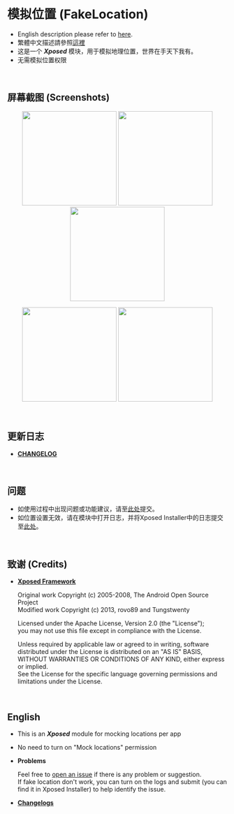 # 模拟位置 (FakeLocation)

- English description please refer to [here](https://github.com/j2rong/FakeLocation#english).
- 繁體中文描述請參照[這裡](https://github.com/j2rong/FakeLocation/blob/master/README_zh_rTW.md)
- 这是一个 ***Xposed*** 模块，用于模拟地理位置，世界在手天下我有。
- 无需模拟位置权限

<br/>

## 屏幕截图 (Screenshots)

<p align="center">
<img src="https://github.com/j2rong/FakeLocation/blob/master/art/screenshots/main_0_1_44.png" width="216"></a>
<img src="https://github.com/j2rong/FakeLocation/blob/master/art/screenshots/settings_0_1_44.png" width="216"></a>
<img src="https://github.com/j2rong/FakeLocation/blob/master/art/screenshots/per_app_settings_0_3_73.png" width="216"></a>
</p>
<p align="center">
<img src="https://github.com/j2rong/FakeLocation/blob/master/art/screenshots/map_select_amap_0_7_300.png" width="216"></a>
<img src="https://github.com/j2rong/FakeLocation/blob/master/art/screenshots/shortcut_list_0_7_300.png" width="216"></a>
</p>
<br/>

## 更新日志
- [**CHANGELOG**](https://github.com/j2rong/FakeLocation/blob/master/CHANGELOG.md)
<br/>

## 问题

- 如使用过程中出现问题或功能建议，请至[此处](https://github.com/j2rong/FakeLocation/issues/new)提交。
- 如位置设置无效，请在模块中打开日志，并将Xposed Installer中的日志提交至[此处](https://github.com/j2rong/FakeLocation/issues/new)。

<br/>

## 致谢 (Credits)

- [**Xposed Framework**](https://github.com/rovo89/Xposed)

  Original work Copyright (c) 2005-2008, The Android Open Source Project    
  Modified work Copyright (c) 2013, rovo89 and Tungstwenty    

  Licensed under the Apache License, Version 2.0 (the "License");    
  you may not use this file except in compliance with the License.    

  Unless required by applicable law or agreed to in writing, software   
  distributed under the License is distributed on an "AS IS" BASIS,   
  WITHOUT WARRANTIES OR CONDITIONS OF ANY KIND, either express or implied.   
  See the License for the specific language governing permissions and   
  limitations under the License.

<br/>

## English

- This is an ***Xposed*** module for mocking locations per app

- No need to turn on "Mock locations" permission

- **Problems**

  Feel free to [open an issue](https://github.com/j2rong/FakeLocation/issues/new) if there is any problem or suggestion.      
  If fake location don't work, you can turn on the logs and submit (you can find it in Xposed Installer) to help identify the issue.

- [**Changelogs**](https://github.com/j2rong/FakeLocation/blob/master/CHANGELOG.md)
